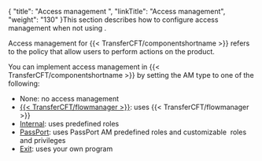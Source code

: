 {
    "title": "Access management ",
    "linkTitle": "Access management",
    "weight": "130"
}This section describes how to configure access management when not using .

Access management for {{< TransferCFT/componentshortname  >}} refers to the policy that allow users to perform actions on the product.

You can implement access management in {{< TransferCFT/componentshortname  >}} by setting the AM type to one of the following:

-   None: no access management
-   [{{< TransferCFT/flowmanager >}}](fm_access_management): uses {{< TransferCFT/flowmanager >}}
-   [Internal](uconf_internal_am): uses predefined roles
-   [PassPort](about_passport_am): uses PassPort AM predefined roles and customizable  roles and privileges
-   [Exit](am_exits): uses your own program
